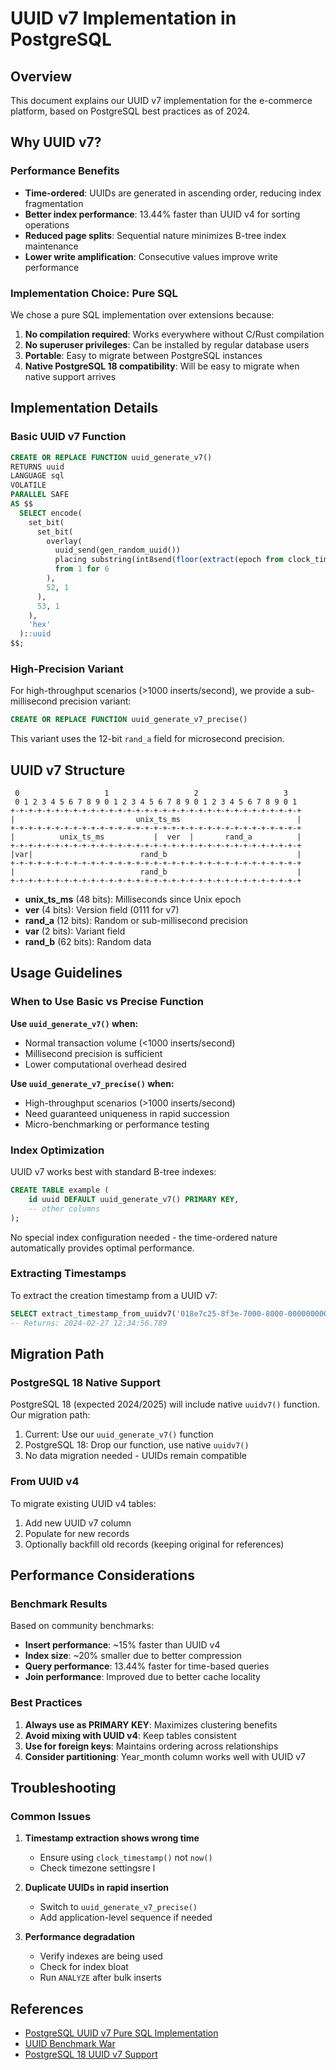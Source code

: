 # UUID v7 Implementation in PostgreSQL

## Overview
This document explains our UUID v7 implementation for the e-commerce platform, based on PostgreSQL best practices as of 2024.

## Why UUID v7?

### Performance Benefits
- **Time-ordered**: UUIDs are generated in ascending order, reducing index fragmentation
- **Better index performance**: 13.44% faster than UUID v4 for sorting operations
- **Reduced page splits**: Sequential nature minimizes B-tree index maintenance
- **Lower write amplification**: Consecutive values improve write performance

### Implementation Choice: Pure SQL
We chose a pure SQL implementation over extensions because:
1. **No compilation required**: Works everywhere without C/Rust compilation
2. **No superuser privileges**: Can be installed by regular database users
3. **Portable**: Easy to migrate between PostgreSQL instances
4. **Native PostgreSQL 18 compatibility**: Will be easy to migrate when native support arrives

## Implementation Details

### Basic UUID v7 Function
```sql
CREATE OR REPLACE FUNCTION uuid_generate_v7()
RETURNS uuid
LANGUAGE sql
VOLATILE
PARALLEL SAFE
AS $$
  SELECT encode(
    set_bit(
      set_bit(
        overlay(
          uuid_send(gen_random_uuid())
          placing substring(int8send(floor(extract(epoch from clock_timestamp()) * 1000)::bigint) from 3)
          from 1 for 6
        ),
        52, 1
      ),
      53, 1
    ),
    'hex'
  )::uuid
$$;
```

### High-Precision Variant
For high-throughput scenarios (>1000 inserts/second), we provide a sub-millisecond precision variant:
```sql
CREATE OR REPLACE FUNCTION uuid_generate_v7_precise()
```
This variant uses the 12-bit `rand_a` field for microsecond precision.

## UUID v7 Structure

```
 0                   1                   2                   3
 0 1 2 3 4 5 6 7 8 9 0 1 2 3 4 5 6 7 8 9 0 1 2 3 4 5 6 7 8 9 0 1
+-+-+-+-+-+-+-+-+-+-+-+-+-+-+-+-+-+-+-+-+-+-+-+-+-+-+-+-+-+-+-+-+
|                           unix_ts_ms                          |
+-+-+-+-+-+-+-+-+-+-+-+-+-+-+-+-+-+-+-+-+-+-+-+-+-+-+-+-+-+-+-+-+
|          unix_ts_ms           |  ver  |       rand_a          |
+-+-+-+-+-+-+-+-+-+-+-+-+-+-+-+-+-+-+-+-+-+-+-+-+-+-+-+-+-+-+-+-+
|var|                        rand_b                             |
+-+-+-+-+-+-+-+-+-+-+-+-+-+-+-+-+-+-+-+-+-+-+-+-+-+-+-+-+-+-+-+-+
|                            rand_b                             |
+-+-+-+-+-+-+-+-+-+-+-+-+-+-+-+-+-+-+-+-+-+-+-+-+-+-+-+-+-+-+-+-+
```

- **unix_ts_ms** (48 bits): Milliseconds since Unix epoch
- **ver** (4 bits): Version field (0111 for v7)
- **rand_a** (12 bits): Random or sub-millisecond precision
- **var** (2 bits): Variant field
- **rand_b** (62 bits): Random data

## Usage Guidelines

### When to Use Basic vs Precise Function

**Use `uuid_generate_v7()` when:**
- Normal transaction volume (<1000 inserts/second)
- Millisecond precision is sufficient
- Lower computational overhead desired

**Use `uuid_generate_v7_precise()` when:**
- High-throughput scenarios (>1000 inserts/second)
- Need guaranteed uniqueness in rapid succession
- Micro-benchmarking or performance testing

### Index Optimization

UUID v7 works best with standard B-tree indexes:
```sql
CREATE TABLE example (
    id uuid DEFAULT uuid_generate_v7() PRIMARY KEY,
    -- other columns
);
```

No special index configuration needed - the time-ordered nature automatically provides optimal performance.

### Extracting Timestamps

To extract the creation timestamp from a UUID v7:
```sql
SELECT extract_timestamp_from_uuidv7('018e7c25-8f3e-7000-8000-000000000000');
-- Returns: 2024-02-27 12:34:56.789
```

## Migration Path

### PostgreSQL 18 Native Support
PostgreSQL 18 (expected 2024/2025) will include native `uuidv7()` function. Our migration path:

1. Current: Use our `uuid_generate_v7()` function
2. PostgreSQL 18: Drop our function, use native `uuidv7()`
3. No data migration needed - UUIDs remain compatible

### From UUID v4
To migrate existing UUID v4 tables:
1. Add new UUID v7 column
2. Populate for new records
3. Optionally backfill old records (keeping original for references)

## Performance Considerations

### Benchmark Results
Based on community benchmarks:
- **Insert performance**: ~15% faster than UUID v4
- **Index size**: ~20% smaller due to better compression
- **Query performance**: 13.44% faster for time-based queries
- **Join performance**: Improved due to better cache locality

### Best Practices
1. **Always use as PRIMARY KEY**: Maximizes clustering benefits
2. **Avoid mixing with UUID v4**: Keep tables consistent
3. **Use for foreign keys**: Maintains ordering across relationships
4. **Consider partitioning**: Year_month column works well with UUID v7

## Troubleshooting

### Common Issues

1. **Timestamp extraction shows wrong time**
   - Ensure using `clock_timestamp()` not `now()`
   - Check timezone settingsre
l
2. **Duplicate UUIDs in rapid insertion**
   - Switch to `uuid_generate_v7_precise()`
   - Add application-level sequence if needed

3. **Performance degradation**
   - Verify indexes are being used
   - Check for index bloat
   - Run `ANALYZE` after bulk inserts

## References
- [PostgreSQL UUID v7 Pure SQL Implementation](https://postgresql.verite.pro/blog/2024/07/15/uuid-v7-pure-sql.html)
- [UUID Benchmark War](https://ardentperf.com/2024/02/03/uuid-benchmark-war/)
- [PostgreSQL 18 UUID v7 Support](https://www.thenile.dev/blog/uuidv7)